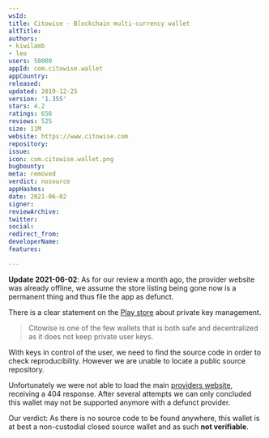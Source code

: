 ```yaml
---
wsId: 
title: Citowise - Blockchain multi-currency wallet
altTitle: 
authors:
- kiwilamb
- leo
users: 50000
appId: com.citowise.wallet
appCountry: 
released: 
updated: 2019-12-25
version: '1.355'
stars: 4.2
ratings: 656
reviews: 525
size: 11M
website: https://www.citowise.com
repository: 
issue: 
icon: com.citowise.wallet.png
bugbounty: 
meta: removed
verdict: nosource
appHashes: 
date: 2021-06-02
signer: 
reviewArchive: 
twitter: 
social: 
redirect_from: 
developerName: 
features: 

---
```


**Update 2021-06-02**: As for our review a month ago, the provider website was
already offline, we assume the store listing being gone now is a permanent
thing and thus file the app as defunct.

There is a clear statement on the [Play store](https://play.google.com/store/apps/details?id=com.citowise.wallet) about private key management.

> Citowise is one of the few wallets that is both safe and decentralized as it does not keep private user keys. 

With keys in control of the user, we need to find the source code in order to check reproducibility.
However we are unable to locate a public source repository.

Unfortunately we were not able to load the main [providers website](https://www.citowise.com), receiving a 404 response.
After several attempts we can only concluded this wallet may not be supported anymore with a defunct provider.

Our verdict: As there is no source code to be found anywhere, this wallet is at best a non-custodial closed source wallet and as such **not verifiable**.

